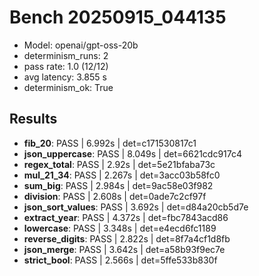 # Bench 20250915_044135
- Model: openai/gpt-oss-20b
- determinism_runs: 2
- pass rate: 1.0 (12/12)
- avg latency: 3.855 s
- determinism_ok: True

## Results
- **fib_20**: PASS | 6.992s | det=c171530817c1
- **json_uppercase**: PASS | 8.049s | det=6621cdc917c4
- **regex_total**: PASS | 2.92s | det=5e21bfaba73c
- **mul_21_34**: PASS | 2.267s | det=3acc03b58fc0
- **sum_big**: PASS | 2.984s | det=9ac58e03f982
- **division**: PASS | 2.608s | det=0ade7c2cf97f
- **json_sort_values**: PASS | 3.692s | det=d84a20cb5d7e
- **extract_year**: PASS | 4.372s | det=fbc7843acd86
- **lowercase**: PASS | 3.348s | det=e4ecd6fc1189
- **reverse_digits**: PASS | 2.822s | det=8f7a4cf1d8fb
- **json_merge**: PASS | 3.642s | det=a58b93f9ec7e
- **strict_bool**: PASS | 2.566s | det=5ffe533b830f
